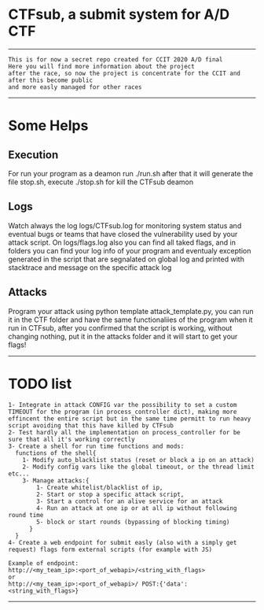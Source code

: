 
# CTFsub, a submit system for A/D CTF

---

```
This is for now a secret repo created for CCIT 2020 A/D final
Here you will find more information about the project 
after the race, so now the project is concentrate for the CCIT and after this become public
and more easly managed for other races
```

---

# Some Helps
## Execution
For run your program as a deamon run ./run.sh after that it will generate the file stop.sh, execute ./stop.sh for kill the CTFsub deamon

## Logs
Watch always the log logs/CTFsub.log for monitoring system status and eventual bugs or teams that have closed the vulnerability used by your attack script.
On logs/flags.log also you can find all taked flags, and in folders you can find your log info of your program and eventualy exception generated in the script that are segnalated on global log and printed with stacktrace and message on the specific attack log

## Attacks
Program your attack using python template attack_template.py, you can run it in the CTF folder and have the same functionaliies of the program when it run in CTFsub, after you confirmed that the script is working, without changing nothing, put it in the attacks folder and it will start to get your flags!

---

# TODO list
```
1- Integrate in attack CONFIG var the possibility to set a custom TIMEOUT for the program (in process_controller dict), making more effincent the entire script but in the same time permitt to run heavy script avoiding that this have killed by CTFsub
2- Test hardly all the implementation on process_controller for be sure that all it's working correctly
3- Create a shell for run time functions and mods:
  functions of the shell{
    1- Modify auto_blacklist status (reset or block a ip on an attack)
    2- Modify config vars like the global timeout, or the thread limit etc...
    3- Manage attacks:{
        1- Create whitelist/blacklist of ip,
        2- Start or stop a specific attack script,
        3- Start a control for an alive service for an attack
        4- Run an attack at one ip or at all ip without following round time
        5- block or start rounds (bypassing of blocking timing)
      }
  }
4- Create a web endpoint for submit easly (also with a simply get request) flags form external scripts (for example with JS)

Example of endpoint:
http://<my_team_ip>:<port_of_webapi>/<string_with_flags>
or
http://<my_team_ip>:<port_of_webapi>/ POST:{'data':<string_with_flags>}
```

---

